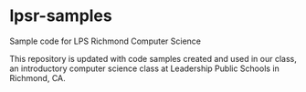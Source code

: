 # lpsr-samples
Sample code for LPS Richmond Computer Science

This repository is updated with code samples created and used in our class, an introductory computer science class at Leadership Public Schools in Richmond, CA.



